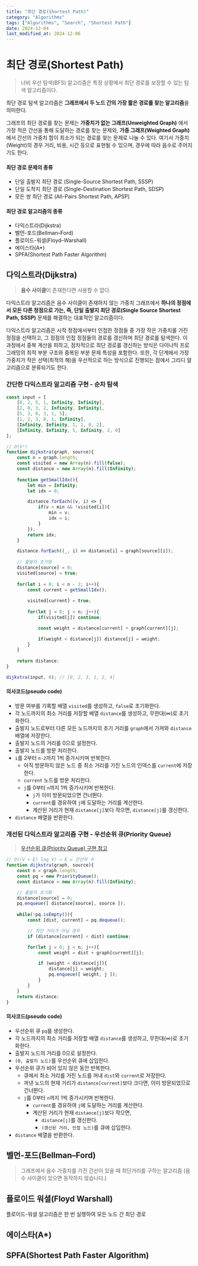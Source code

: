 ```yaml
---
title: "최단 경로(Shortest Path)"
category: "Algorithms"
tags: ["Algorithms", "Search", "Shortest Path"]
date: 2024-12-04
last_modified_at: 2024-12-06
---
```


# 최단 경로(Shortest Path)
> 너비 우선 탐색(BFS) 알고리즘은 특정 상황에서 최단 경로를 보장할 수 있는 탐색 알고리즘이다. 

최단 경로 탐색 알고리즘은 **그래프에서 두 노드 간의 가장 짧은 경로를 찾는 알고리즘**을 의미한다. 

그래프의 최단 경로를 찾는 문제는 **가중치가 없는 그래프(Unweighted Graph)** 에서 가장 적은 간선을 통해 도달하는 경로를 찾는 문제와, **가중 그래프(Weighted Graph)** 에서 간선의 가중치 합이 최소가 되는 경로를 찾는 문제로 나눌 수 있다. 여기서 가중치(Weight)의 경우 거리, 비용, 시간 등으로 표현될 수 있으며, 경우에 따라 음수로 주어지기도 한다.

#### 최단 경로 문제의 종류 
- 단일 출발지 최단 경로 (Single-Source Shortest Path, SSSP)
- 단일 도착지 최단 경로 (Single-Destination Shortest Path, SDSP)
- 모든 쌍 최단 경로 (All-Pairs Shortest Path, APSP)

#### 최단 경로 알고리즘의 종류

- 다익스트라(Dijkstra) 
- 벨먼-포드(Bellman–Ford)
- 플로이드-워셜(Floyd–Warshall)
- 에이스타(A*)	
- SPFA(Shortest Path Faster Algorithm)

## 다익스트라(Dijkstra) 
> **음수 사이클**이 존재한다면 사용할 수 없다.

다익스트라 알고리즘은 음수 사이클이 존재하지 않는 가중치 그래프에서 **하나의 정점에서 모든 다른 정점으로 가는, 즉, 단일 출발지 최단 경로(Single Source Shortest Path, SSSP)** 문제를 해결하는 대표적인 알고리즘이다.

다익스트라 알고리즘은 시작 정점에서부터 인접한 정점들 중 가장 작은 가중치를 가진 정점을 선택하고, 그 정점의 인접 정점들의 경로를 갱신하며 최단 경로를 탐색한다. 이 과정에서 중복 계산을 피하고, 점차적으로 최단 경로를 갱신하는 방식은 다이나믹 프로그래밍의 최적 부분 구조와 중복된 부분 문제 특성을 포함한다. 또한, 각 단계에서 가장 가중치가 작은 선택(최적의 해)을 우선적으로 하는 방식으로 진행되는 점에서 그리디 알고리즘으로 분류되기도 한다.

### 간단한 다익스트라 알고리즘 구현 - 순차 탐색 

```js
const input = [
    [0, 2, 5, 1, Infinity, Infinity], 
    [2, 0, 3, 2, Infinity, Infinity], 
    [5, 3, 0, 3, 1, 5], 
    [1, 2, 3, 0, 1, Infinity], 
    [Infinity, Infinity, 1, 1, 0, 2], 
    [Infinity, Infinity, 5, Infinity, 2, 0]
];

// O(V²)
function dijkstra(graph, source){   
    const n = graph.length; 
    const visited = new Array(n).fill(false);
    const distance = new Array(n).fill(Infinity);
        
    function getSmallIdx(){
        let min = Infinity;
        let idx = 0;

        distance.forEach((v, i) => {
            if(v < min && !visited[i]){
                min = v;
                idx = i;
            }
        });
        return idx;
    }

    distance.forEach((_, i) => distance[i] = graph[source][i]);
    
    // 출발지 초기화
    distance[source] = 0;    
    visited[source] = true;
    
    for(let i = 0; i < n - 2; i++){
        const current = getSmallIdx();
        
        visited[current] = true;
        
        for(let j = 0; j < n; j++){
            if(visited[j]) continue;

            const weight = distance[current] + graph[current][j];

            if(weight < distance[j]) distance[j] = weight;
        }
    }
    
    return distance;
}

dijkstra(input, 0); // [0, 2, 3, 1, 2, 4]
```

#### 의사코드(pseudo code)

- 방문 여부를 기록할 배열 `visited`를 생성하고, `false`로 초기화한다.
- 각 노드까지의 최소 거리를 저장할 배열 `distance`를 생성하고, 무한대(∞)로 초기화한다. 
- 출발지 노드로부터 다른 모든 노드까지의 초기 거리를 `graph`에서 가져와 `distance` 배열에 저장한다.
- 출발지 노드의 거리를 0으로 설정한다.
- 출발지 노드를 방문 처리한다.
- `i`를 2부터 `n-2`까지 1씩 증가시키며 반복한다. 
    - 아직 방문하지 않은 노드 중 최소 거리를 가진 노드의 인덱스를 `current`에 저장한다. 
    - `current` 노드를 방문 처리한다.
    - `j`를 0부터 `n`까지 1씩 증가시키며 반복한다. 
        - `j`가 이미 방문되었으면 건너뛴다. 
        - `current`를 경유하여 `j`에 도달하는 거리를 계산한다. 
        - 계산된 거리가 현재 `distance[j]`보다 작으면, `distance[j]`를 갱신한다.
- `distance` 배열을 반환한다. 


### 개선된 다익스트라 알고리즘 구현 - 우선순위 큐(Priority Queue)
> [우선순위 큐(Priority Queue) 구현 참고](../../Data-Structure/README.md)

```js
// O((V + E) log V) → E = 간선의 수
function dijkstra(graph, source){  
    const n = graph.length;  
    const pq = new PriorityQueue();
    const distance = new Array(n).fill(Infinity);

    // 출발지 초기화
    distance[source] = 0;   
    pq.enqueue([ distance[source], source ]);
        
    while(!pq.isEmpty()){
        const [dist, current] = pq.dequeue();

        // 최단 거리가 아닐 경우 
        if (distance[current] < dist) continue;

        for(let j = 0; j < n; j++){
            const weight = dist + graph[current][j];

            if (weight < distance[j]){
                distance[j] = weight;
                pq.enqueue([ weight, j ]);
            }
        }
    }
    return distance;
}
```

#### 의사코드(pseudo code)

- 우선순위 큐 `pq`를 생성한다.
- 각 노드까지의 최소 거리를 저장할 배열 `distance`를 생성하고, 무한대(∞)로 초기화한다. 
- 출발지 노드의 거리를 0으로 설정한다.
- `(0, 출발지 노드)`를 우선순위 큐에 삽입한다.
- 우선순위 큐가 비어 있지 않은 동안 반복한다.
    - 큐에서 최소 거리를 가진 노드를 꺼내 `dist`와 `current`로 저장한다.
    - 꺼낸 노드의 현재 거리가 `distance[current]`보다 크다면, 이미 방문되었므로 건너뛴다.
    - `j`를 0부터 `n`까지 1씩 증가시키며 반복한다. 
        - `current`를 경유하여 `j`에 도달하는 거리를 계산한다. 
        - 계산된 거리가 현재 `distance[j]`보다 작으면, 
            - `distance[j]`를 갱신한다.
            - `(갱신된 거리, 인접 노드)`를 큐에 삽입한다.
- `distance` 배열을 반환한다. 

## 벨먼-포드(Bellman–Ford)
> 그래프에서 음수 가중치를 가진 간선이 있을 때 최단거리를 구하는 알고리즘 (음수 사이클이 있으면 동작하지 않습니다.)

## 플로이드 워셜(Floyd Warshall)

플로이드-워셜 알고리즘은 한 번 실행하여 모든 노드 간 최단 경로

## 에이스타(A*)	

## SPFA(Shortest Path Faster Algorithm)